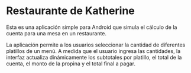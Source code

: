# Restaurante de Katherine

Esta es una aplicación simple para Android que simula el cálculo de la cuenta para una mesa en un restaurante.

La aplicación permite a los usuarios seleccionar la cantidad de diferentes platillos de un menú. A medida que el usuario ingresa las cantidades, la interfaz actualiza dinámicamente los subtotales por platillo, el total de la cuenta, el monto de la propina y el total final a pagar.
